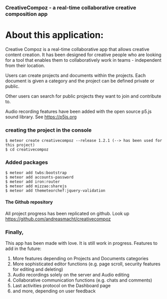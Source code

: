 ### CreativeCompoz - a real-time collaborative creative composition app

# About this application:
Creative Compoz is a real-time collaborative app that allows creative content
creation. It has been designed for creative people who are looking for a
tool that enables them to collaboratively work in teams - independent from
their location.

Users can create projects and documents within the projects. Each document is
given a category and the project can be defined private or public.

Other users can search for public projects they want to join and contribute to.

Audio recording features have been added with the open source p5.js sound library.
See https://p5js.org


### creating the project in the console

    $ meteor create creativecompoz --release 1.2.1 (--> has been used for this project)
    $ cd creativecompoz

### Added packages

    $ meteor add twbs:bootstrap
    $ meteor add accounts-password
    $ meteor add iron:router
    $ meteor add mizzao:sharejs
    $ meteor add themeteorchef:jquery-validation

#### The Github repository
All project progress has been replicated on github. Look up
https://github.com/andreasmacht/creativecompoz

### Finally,

This app has been made with love. It is still work in progress. Features to add in the future:

1. More features depending on Projects and Documents categories
2. More sophisticated editor functions (e.g. page scroll, security features
for editing and deleting)
3. Audio recordings solely on the server and Audio editing
4. Collaborative communication functions (e.g. chats and comments)
5. Last activities protocol on the Dashboard page
6. and more, depending on user feedback

